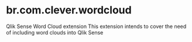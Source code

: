 # br.com.clever.wordcloud
Qlik Sense Word Cloud extension
This extension intends to cover the need of including word clouds into Qlik Sense
